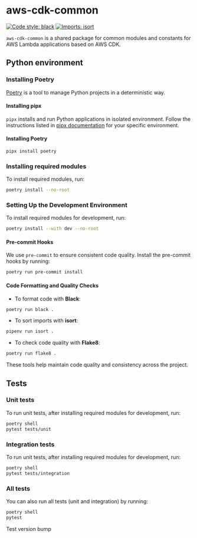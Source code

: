 
# aws-cdk-common
[![Code style: black](https://img.shields.io/badge/code%20style-black-000000.svg)](https://github.com/psf/black) [![Imports: isort](https://img.shields.io/badge/%20imports-isort-%231674b1?style=flat&labelColor=ef8336)](https://pycqa.github.io/isort/)

`aws-cdk-common` is a shared package for common modules and constants for AWS Lambda applications based on AWS CDK.

## Python environment
### Installing Poetry
[Poetry](https://python-poetry.org/) is a tool to manage Python projects in a deterministic way.

#### Installing pipx
`pipx` installs and run Python applications in isolated environment. Follow the instructions listed in [pipx documentation](https://github.com/pypa/pipx) for your specific environment.

#### Installing Poetry

```bash
pipx install poetry
```

### Installing required modules
To install required modules, run:

```bash
poetry install --no-root
```
### Setting Up the Development Environment
To install required modules for development, run:
```bash
poetry install --with dev --no-root
```
#### Pre-commit Hooks
We use `pre-commit` to ensure consistent code quality. Install the pre-commit hooks by running:
```bash
poetry run pre-commit install
```
#### Code Formatting and Quality Checks
- To format code with **Black**:
```bash
poetry run black .
```
- To sort imports with **isort**:
```bash
pipenv run isort .
```
- To check code quality with **Flake8**:
```bash
poetry run flake8 .
```
These tools help maintain code quality and consistency across the project.

## Tests

### Unit tests
To run unit tests, after installing required modules for development, run:
```bash
poetry shell
pytest tests/unit
```

### Integration tests
To run unit tests, after installing required modules for development, run:
```bash
poetry shell
pytest tests/integration
```

### All tests
You can also run all tests (unit and integration) by running:
```bash
poetry shell
pytest 
```
Test version bump
